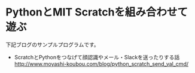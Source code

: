 # PythonとMIT Scratchを組み合わせて遊ぶ

下記ブログのサンプルプログラムです。

- ScratchとPythonをつなげて顔認識やメール・Slackを送ったりする話
http://www.moyashi-koubou.com/blog/python_scratch_send_val_cmd/
